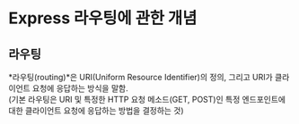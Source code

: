 # Express 라우팅에 관한 개념

## 라우팅 </br>
*라우팅(routing)*은 URI(Uniform Resource Identifier)의 정의, 그리고 URI가 클라이언트 요청에 응답하는 방식을 말함. </br>
(기본 라우팅은 URI 및 특정한 HTTP 요청 메소드(GET, POST)인 특정 엔드포인트에 대한 클라이언트 요청에 응답하는 방법을 결정하는 것)